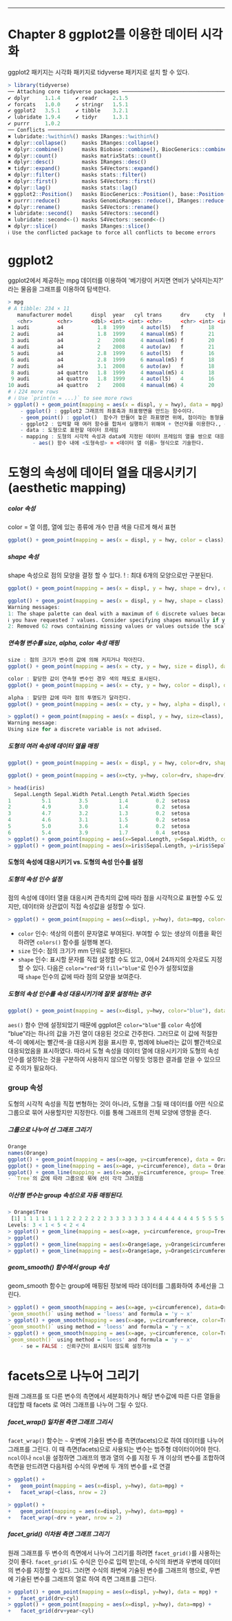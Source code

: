 ___
# Chapter 8 ggplot2를 이용한 데이터 시각화

ggplot2 패키지는 시각화 패키지로 tidyverse 패키지로 설치 할 수 있다.
``` R
> library(tidyverse)
── Attaching core tidyverse packages ────────────────────────────────────────────────────────────────────────── tidyverse 2.0.0 ──
✔ dplyr     1.1.4     ✔ readr     2.1.5
✔ forcats   1.0.0     ✔ stringr   1.5.1
✔ ggplot2   3.5.1     ✔ tibble    3.2.1
✔ lubridate 1.9.4     ✔ tidyr     1.3.1
✔ purrr     1.0.2     
── Conflicts ──────────────────────────────────────────────────────────────────────────────────────────── tidyverse_conflicts() ──
✖ lubridate::%within%() masks IRanges::%within%()
✖ dplyr::collapse()     masks IRanges::collapse()
✖ dplyr::combine()      masks Biobase::combine(), BiocGenerics::combine()
✖ dplyr::count()        masks matrixStats::count()
✖ dplyr::desc()         masks IRanges::desc()
✖ tidyr::expand()       masks S4Vectors::expand()
✖ dplyr::filter()       masks stats::filter()
✖ dplyr::first()        masks S4Vectors::first()
✖ dplyr::lag()          masks stats::lag()
✖ ggplot2::Position()   masks BiocGenerics::Position(), base::Position()
✖ purrr::reduce()       masks GenomicRanges::reduce(), IRanges::reduce()
✖ dplyr::rename()       masks S4Vectors::rename()
✖ lubridate::second()   masks S4Vectors::second()
✖ lubridate::second<-() masks S4Vectors::second<-()
✖ dplyr::slice()        masks IRanges::slice()
ℹ Use the conflicted package to force all conflicts to become errors
```

# ggplot2 
ggplot2에서 제공하는 mpg 데이터를 이용하여 '베기량이 커지면 연비가 낮아지는지?' 라는 물음을 그래프를 이용하여 탐색한다.
``` R
> mpg
# A tibble: 234 × 11
   manufacturer model      displ  year   cyl trans      drv     cty   hwy fl    class  
   <chr>        <chr>      <dbl> <int> <int> <chr>      <chr> <int> <int> <chr> <chr>  
 1 audi         a4           1.8  1999     4 auto(l5)   f        18    29 p     compact
 2 audi         a4           1.8  1999     4 manual(m5) f        21    29 p     compact
 3 audi         a4           2    2008     4 manual(m6) f        20    31 p     compact
 4 audi         a4           2    2008     4 auto(av)   f        21    30 p     compact
 5 audi         a4           2.8  1999     6 auto(l5)   f        16    26 p     compact
 6 audi         a4           2.8  1999     6 manual(m5) f        18    26 p     compact
 7 audi         a4           3.1  2008     6 auto(av)   f        18    27 p     compact
 8 audi         a4 quattro   1.8  1999     4 manual(m5) 4        18    26 p     compact
 9 audi         a4 quattro   1.8  1999     4 auto(l5)   4        16    25 p     compact
10 audi         a4 quattro   2    2008     4 manual(m6) 4        20    28 p     compact
# ℹ 224 more rows
# ℹ Use `print(n = ...)` to see more rows
> ggplot() + geom_point(mapping = aes(x = displ, y = hwy), data = mpg)
	- ggplot() : ggplot2 그래프의 좌표축과 좌표평면을 만드는 함수이다.
	- geom_point() : ggplot()  함수가 만들어 놓은 좌표명면 위에, 점이라는 동형을 이용하여 그래프를 그린다. 
	- ggplot2 : 입력할 때 여러 함수를 합쳐서 실행하기 위해여 + 연산자를 이용한다., dplyr 패키지의 파이프연산자와 유사한 역할을 한다.
	- data : 도형으로 표현할 데이터 프레임
	- mapping : 도형의 시각적 속성과 data에 지정된 데이터 프레임의 열을 쌍으로 대응시킨다.
		- aes() 함수 내에 <도형속성> = <데이터 열 이름> 형식으로 기술한다.
```


# 도형의 속성에 데이터 열을 대응시키기(aesthetic mapping)

##### color 속성
color = 열 이름, 열에 있는 종류에 개수 만큼 색을 다르게 해서 표현
``` R
ggplot() + geom_point(mapping = aes(x = displ, y = hwy, color = class), data = mpg)

```

##### shape 속성
shape 속성으로 점의 모양을 결정 할 수 있다.
! : 최대 6개의 모양으로만 구분된다.
``` R
ggplot() + geom_point(mapping = aes(x = displ, y = hwy, shape = drv), data = mpg)

ggplot() + geom_point(mapping = aes(x = displ, y = hwy, shape = class), data = mpg)
Warning messages:
1: The shape palette can deal with a maximum of 6 discrete values because more than 6 becomes difficult to discriminate
ℹ you have requested 7 values. Consider specifying shapes manually if you need that many have them. 
2: Removed 62 rows containing missing values or values outside the scale range (`geom_point()`). 
```

##### 연속형 변수를 size, alpha, color 속성 매핑
``` R
size : 점의 크기가 변수의 값에 의해 커지거나 작아진다.
ggplot() + geom_point(mapping = aes(x = cty, y = hwy, size = displ), data = mpg)

color : 할당한 값이 연속형 변수인 경우 색의 채도로 표시된다.
ggplot() + geom_point(mapping = aes(x = cty, y = hwy, color = displ), data = mpg)

alpha : 할당한 값에 따라 점의 투명도가 달라진다.
ggplot() + geom_point(mapping = aes(x = cty, y = hwy, alpha = displ), data = mpg)

> ggplot() + geom_point(mapping = aes(x = displ, y = hwy, size=class), data = mpg)
Warning message:
Using size for a discrete variable is not advised. 
```

##### 도형의 여러 속성에 데이터 열을 매핑
``` R
ggplot() + geom_point(mapping = aes(x = displ, y = hwy, color=drv, shape=drv), data = mpg)

ggplot() + geom_point(mapping = aes(x=cty, y=hwy, color=drv, shape=drv), data = mpg)

> head(iris)
  Sepal.Length Sepal.Width Petal.Length Petal.Width Species
1          5.1         3.5          1.4         0.2  setosa
2          4.9         3.0          1.4         0.2  setosa
3          4.7         3.2          1.3         0.2  setosa
4          4.6         3.1          1.5         0.2  setosa
5          5.0         3.6          1.4         0.2  setosa
6          5.4         3.9          1.7         0.4  setosa
> ggplot() + geom_point(mapping = aes(x=Sepal.Length, y=Sepal.Width, color=Species, shape=Species), data = iris)
> ggplot() + geom_point(mapping = aes(x=iris$Sepal.Length, y=iris$Sepal.Width, color=iris$Species, shape=iris$Species))
```

#### 도형의 속성에 대응시키기 vs. 도형의 속성 인수를 설정
##### 도형의 속성 인수 설정
점의 속성에 데이터 열을 대응시켜 관측치의 값에 따라 점을 시각적으로 표현할 수도 있지만, 데이터와 상관없이 직접 속성값을 설정할 수 있다.
``` R
> ggplot() + geom_point(mapping = aes(x=displ, y=hwy), data=mpg, color="blue")
```
- `color` 인수: 색상의 이름이 문자열로 부여된다. 부여할 수 있는 생상의 이름을 확인하려면 `colors()` 함수를 실행해 본다.
- `size` 인수: 점의 크기가 mm 단위로 설정된다.
- `shape` 인수: 표시할 문자를 직접 설정할 수도 있고, 0에서 24까지의 숫자로도 지정할 수 있다. 다음은 `color="red"`와 `fill="blue"`로 인수가 설정되었을 때 `shape` 인수의 값에 따라 점의 모양을 보여준다.
##### 도형의 속성 인수를 속성 대응시키기에 잘못 설정하는 경우
``` R
ggplot() + geom_point(mapping = aes(x=displ, y=hwy, color="blue"), data=mpg)
```
`aes()` 함수 안에 설정되었기 때문에 ggplot은 `color="blue"`를 `color` 속성에 “blue”라는 하나의 값을 가진 열이 대응된 것으로 간주한다. 그러므로 이 값에 적절한 색-이 예에서는 빨간색-을 대응시켜 점을 표시한 후, 범례에 blue라는 값이 빨간색으로 대응되었음을 표시하였다. 따라서 도형 속성을 데이터 열에 대응시키기와 도형의 속성 인수를 설정하는 것을 구분하여 사용하지 않으면 이렇듯 엉뚱한 결과를 얻을 수 있으므로 주의가 필요하다.

### group 속성
도형의 시각적 속성을 직접 변형하는 것이 아니라, 도형을 그릴 때 데이터를 어떤 식으로 그룹으로 묶어 사용할지만 지정한다. 이를 통해 그래프의 전체 모양에 영향을 준다.

##### 그룹으로 나누어 선 그래프 그리기
``` R
Orange
names(Orange)
ggplot() + geom_point(mapping = aes(x=age, y=circumference), data = Orange)
ggplot() + geom_line(mapping = aes(x=age, y=circumference), data = Orange)
ggplot() + geom_line(mapping = aes(x=age, y=circumference, group= Tree), data = Orange)
- `Tree`의 값에 따라 그룹으로 묶여 선이 각각 그려졌음
```
##### 이산형 변수는 group 속성으로 자동 매핑된다.
``` R
> Orange$Tree
 [1] 1 1 1 1 1 1 1 2 2 2 2 2 2 2 3 3 3 3 3 3 3 4 4 4 4 4 4 4 5 5 5 5 5 5 5
Levels: 3 < 1 < 5 < 2 < 4
> ggplot() + geom_line(mapping = aes(x=age, y=circumference, group=Tree, color=Tree), data =Orange)
> ggplot()
> ggplot() + geom_line(mapping = aes(x=Orange$age, y=Orange$circumference, color=Orange$Tree))
> ggplot() + geom_line(mapping = aes(x=Orange$age, y=Orange$circumference, linetype=Orange$Tree))
```

##### geom_smooth() 함수에서 group 속성
geom_smooth 함수는 group에 매핑된 정보에 따라 데이터를 그룹화하여 추세선을 그린다.
``` R
> ggplot() + geom_smooth(mapping = aes(x=age, y=circumference), data=Orange)
`geom_smooth()` using method = 'loess' and formula = 'y ~ x'
> ggplot() + geom_smooth(mapping = aes(x=age, y=circumference, color=Tree), data = Orange)
`geom_smooth()` using method = 'loess' and formula = 'y ~ x'
> ggplot() + geom_smooth(mapping = aes(x=age, y=circumference, color=Tree), data = Orange, se=F)
`geom_smooth()` using method = 'loess' and formula = 'y ~ x'
	- se = FALSE : 신뢰구간이 표시되지 않도록 설정가능
```


# facets으로 나누어 그리기
원래 그래프를 또 다른 변수의 측면에서 세분화하거나 해당 변수값에 따른 다른 열들을 대입할 때 facets 로 여러 그래프를 나누어 그릴 수 있다.
##### facet_wrap() 일차원 측면 그래프 그리시
`facet_wrap()` 함수는 `~` 우변에 기술된 변수를 측면(facets)으로 하여 데이터를 나누어 그래프를 그린다. 이 때 측면(facets)으로 사용되는 변수는 범주형 데이터이어야 한다.
`ncol`이나 `ncol`을 설정하면 그래프의 행과 열의 수를 지정
두 개 이상의 변수를 조합하여 측면을 만드려면 다음처럼 수식의 우변에 두 개의 변수를 `+`로 연결
``` R
> ggplot() + 
+   geom_point(mapping = aes(x=displ, y=hwy), data=mpg) +
+   facet_wrap(~class, nrow = 2)

> ggplot() + 
+   geom_point(mapping = aes(x=displ, y=hwy), data=mpg) +
+   facet_wrap(~drv + year, nrow = 2)
```

##### facet_grid() 이차원 측면 그래프 그리기
원래 그래프를 두 변수의 측면에서 나누어 그리기를 하려면 `facet_grid()`를 사용하는 것이 좋다. `facet_grid()`도 수식은 인수로 입력 받는데, 수식의 좌변과 우변에 데이터의 변수를 지정할 수 있다. 그러면 수식의 좌변에 기술된 변수를 그래프의 행으로, 우변에 기술된 변수를 그래프의 열로 하여 측면 그래프를 그린다.
``` R
> ggplot() + geom_point(mapping = aes(x=displ, y=hwy), data = mpg) +
+   facet_grid(drv~cyl)
> ggplot() + geom_point(mapping = aes(x=displ, y=hwy), data=mpg) +
+   facet_grid(drv+year~cyl)
```